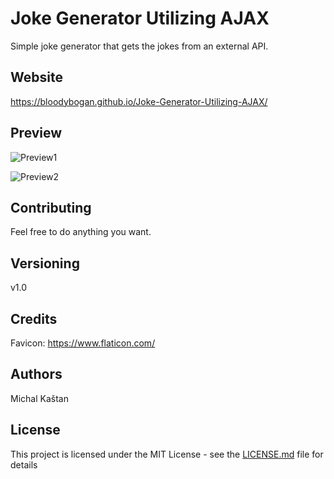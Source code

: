 # Joke Generator Utilizing AJAX

Simple joke generator that gets the jokes from an external API.

## Website

https://bloodybogan.github.io/Joke-Generator-Utilizing-AJAX/

## Preview

![Preview1](https://i.imgur.com/4OX95vO.png)

![Preview2](https://i.imgur.com/YdnwcHr.png)

## Contributing

Feel free to do anything you want.

## Versioning

v1.0

## Credits

Favicon: https://www.flaticon.com/

## Authors

Michal Kaštan

## License

This project is licensed under the MIT License - see the [LICENSE.md](LICENSE.md) file for details
